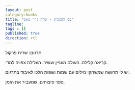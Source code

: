 ```yaml
---
layout: post
category:books
title: "כס הזכוכית - שרה ג'יי מאס"
tagline:
tags : []
published: true
direction: rtl
---
```


תרגום: שרית פרקול

קריאה קלילה.
העולם מעניין ועשיר.
העלילה צפויה למדי.

יש לי תחושה שמשחקי מילים עם שמות ושפות הלכו לאיבוד בתרגום.

ספר פיצוחים, שמעביר את הזמן.
